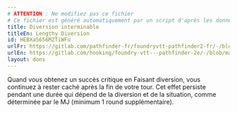 ```yaml
---
# ATTENTION : Ne modifiez pas ce fichier
# Ce fichier est généré automatiquement par un script d'après les données du module Foundry VTT officiel et de sa traduction
title: Diversion interminable
titleEn: Lengthy Diversion
id: HEBXaS656MZTiWFu
urlFr: https://gitlab.com/pathfinder-fr/foundryvtt-pathfinder2-fr/-/blob/master/data/feats/HEBXaS656MZTiWFu.htm
urlEn: https://gitlab.com/hooking/foundry-vtt---pathfinder-2e/-/blob/master/packs/data/feats.db/lengthy-diversion.json
layout: dons
---
```

Quand vous obtenez un succès critique en Faisant diversion, vous continuez à rester caché après la fin de votre tour. Cet effet persiste pendant une durée qui dépend de la diversion et de la situation, comme déterminée par le MJ (minimum 1 round supplémentaire).
